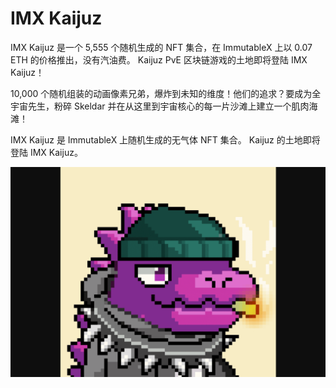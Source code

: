 # IMX Kaijuz

IMX Kaijuz 是一个 5,555 个随机生成的 NFT 集合，在 ImmutableX 上以 0.07 ETH 的价格推出，没有汽油费。 Kaijuz PvE 区块链游戏的土地即将登陆 IMX Kaijuz！

10,000 个随机组装的动画像素兄弟，爆炸到未知的维度！他们的追求？要成为全宇宙先生，粉碎 Skeldar 并在从这里到宇宙核心的每一片沙滩上建立一个肌肉海滩！

IMX Kaijuz 是 ImmutableX 上随机生成的无气体 NFT 集合。 Kaijuz 的土地即将登陆 IMX Kaijuz。

![imxkaijuz-dapp-collectibles-immutablex-image1_d421fd341ffb1d3c2e0c42db3979ae95](imxkaijuz-dapp-collectibles-immutablex-image1_d421fd341ffb1d3c2e0c42db3979ae95.png)

